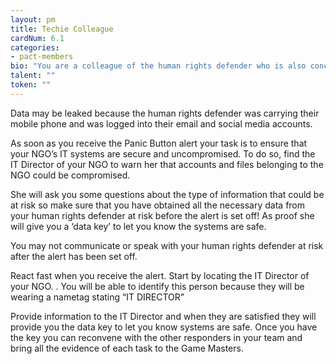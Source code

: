 ```yaml
---
layout: pm
title: Techie Colleague
cardNum: 6.1
categories:
- pact-members
bio: "You are a colleague of the human rights defender who is also concerned about, and trained in digital security matters."
talent: ""
token: ""
---
```


Data may be leaked because the human rights defender was carrying their mobile phone and was logged into their email and social media accounts.

As soon as you receive the Panic Button alert your task is to ensure that your NGO’s IT systems are secure and uncompromised. To do so, find the IT Director of your NGO to warn her that accounts and files belonging to the NGO could be compromised.

She will ask you some questions about the type of information that could be at risk so make sure that you have obtained all the necessary data from your human rights defender at risk before the alert is set off! As proof she will give you a ‘data key’ to let you know the systems are safe.

You may not communicate or speak with your human rights defender at risk after the alert has been set off.

React fast when you receive the alert. Start by locating the IT Director of your NGO. . You will be able to identify this person because they will be wearing a nametag stating “IT DIRECTOR”

Provide information to the IT Director and when they are satisfied they will provide you the data key to let you know systems are safe. Once you have the key you can reconvene with the other responders in your team and bring all the evidence of each task to the Game Masters.

